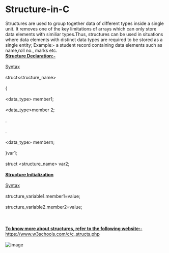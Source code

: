 # Structure-in-C
Structures are used to group together data of different types inside a single unit. It removes one of the key limitations of arrays which can only store data elements with similiar types.Thus, structures can be used in situations where data elements with distinct data types are required to be stored as a single entity;
Example:- a student record containing data elements such as name,roll no., marks etc.
     <b><br><ins>Structure Declaration:-</b> </ins></br>
    <br><ins>Syntax</br></ins>
    <br>struct<structure_name></br>
    <br>{</br>
    <br><data_type> member1;</br>
    <br><data_type>member 2;</br>
    <br>.</br>
    <br>.</br>
    <br><data_type> membern;</br>
    <br>}var1;</br>
    <br>struct <structure_name> var2;</br>
<b><ins><br>Structure Initialization</b></ins></br>
<br><ins>Syntax</ins></br>
<br>structure_variable1.member1=value;</br>
<br>structure_variable2.member2=value;</br>
<br></br>
<br><b><ins>To know more about structures, refer to the following website:-</b></ins></br>
https://www.w3schools.com/c/c_structs.php
<br></br>
![image](https://user-images.githubusercontent.com/125802204/221757473-4bccf591-f52f-4bb4-81b5-f064c40da26a.png)
